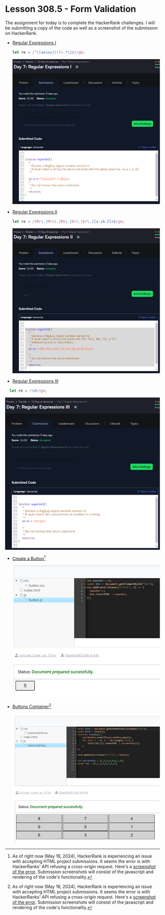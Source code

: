 # Lesson 308.5 - Form Validation

The assignment for today is to complete the HackerRank challenges.  I will be submitting a copy of the code as well as a screenshot of the submission on HackerRank.

* [Regular Expressions I](https://www.hackerrank.com/challenges/js10-regexp-1)
  
  ```javascript
  let re = /^([aeiou])(?=.*\1$)/gm;
  ```

  ![regexp1](screenshots/regexp1%20-%202024-05-16%2014%2018%2000.png)

* [Regular Expressions II](https://www.hackerrank.com/challenges/js10-regexp-2)
  
  ```javascript
  let re = /(Mr\.|Mrs\.|Ms\.|Dr\.|Er\.)[a-zA-Z]+$/gm;
  ```

  ![regexp2](screenshots/regexp2%20-%202024-05-16%2014%2019%2036.png)

* [Regular Expressions III](https://www.hackerrank.com/challenges/js10-regexp-3)

```javascript
  let re = /\d+/gm;
  ```

  ![regexp3](screenshots/regexp3%20-%202024-05-16%2014%2020%2018.png)

* [Create a Button](https://www.hackerrank.com/challenges/js10-create-a-button)[^Note]
  
  ![Create Button Demo](screenshots/create-button%20-%202024-05-16%2014%2054%2000.png)

* [Buttons Container](https://www.hackerrank.com/challenges/js10-buttons-container)[^Note]
  
  ![Button Container Demo](screenshots/button-container%202024-05-16%2015%2010%2015.png)

[^Note]: As of right now (May 16, 2024), HackerRank is experiencing an issue with accepting HTML project submissions.  It seems the error is with HackerRanks' API refusing a cross-origin request.  Here's a [screenshot of the error](screenshots/issue%20-%202024-05-16%2015%2000%2059.png).  Submission screenshots will consist of the javascript and rendering of the code's functionality.
